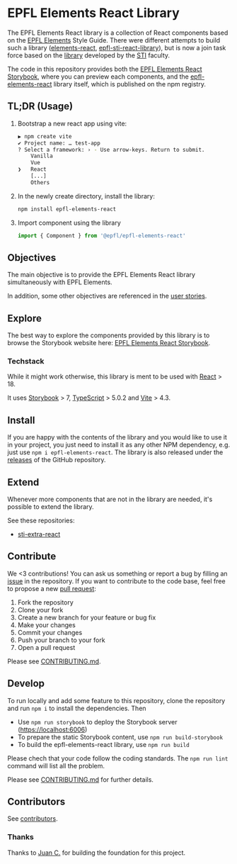 # EPFL Elements React Library

The EPFL Elements React library is a collection of React
components based on the [EPFL Elements] Style Guide. There were
different attempts to build such a library ([elements-react],
[epfl-sti-react-library]), but is now a join task force based on the
[library](https://gitlab.epfl.ch/sti-it/epfl-sti-react-library/) developed by
the [STI] faculty.

The code in this repository provides both the [EPFL Elements React Storybook],
where you can preview each components, and the [epfl-elements-react] library
itself, which is published on the npm registry.

[EPFL Elements]: https://epfl-si.github.io/elements/#/
[elements-react]: https://github.com/epfl-si/elements-react
[epfl-sti-react-library]: https://gitlab.epfl.ch/sti-it/epfl-sti-react-library/

[STI]: https://sti.epfl.ch/it
[EPFL Elements React Storybook]: https://epfl-si.github.io/epfl-elements-react/
[epfl-elements-react]: https://www.npmjs.com/package/epfl-elements-react

## TL;DR (Usage)

1. Bootstrap a new react app using vite:  
    ```sh
    ▶ npm create vite
    ✔ Project name: … test-app
    ? Select a framework: › - Use arrow-keys. Return to submit.
        Vanilla
        Vue
    ❯   React
        [...]
        Others
    ```
1. In the newly create directory, install the library:  
    ```sh
    npm install epfl-elements-react
    ```
1. Import component using the library  
    ```js
    import { Component } from '@epfl/epfl-elements-react'
    ```


## Objectives

The main objective is to provide the EPFL Elements React library simultaneously 
with EPFL Elements.

In addition, some other objectives are referenced in the [user stories].

[user stories]: ./USER_STORIES.md


## Explore

The best way to explore the components provided by this library is to browse
the Storybook website here: [EPFL Elements React Storybook].

### Techstack

While it might work otherwise, this library is ment to be used with [React] > 18.

It uses [Storybook] > 7, [TypeScript] > 5.0.2 and [Vite] > 4.3.

[React]: https://react.dev/
[Storybook]: https://storybook.js.org/
[TypeScript]: https://www.typescriptlang.org/
[Vite]: https://vitejs.dev/


## Install

If you are happy with the contents of the library and you would like to use it
in your project, you just need to install it as any other NPM dependency, e.g.
just use `npm i epfl-elements-react`. The library is also released under the 
[releases] of the GitHub repository.

[releases]: https://github.com/epfl-si/epfl-elements-react/releases


## Extend

Whenever more components that are not in the library are needed, it's possible
to extend the library.

See these repositories:
- [sti-extra-react](https://gitlab.epfl.ch/sti-nodejs/sti-extra-react)


## Contribute

We <3 contributions! You can ask us something or report a bug by filling an 
[issue] in the repository. If you want to contribute to the code base, feel free
to propose a new [pull request]:
  1. Fork the repository
  2. Clone your fork
  3. Create a new branch for your feature or bug fix
  4. Make your changes
  5. Commit your changes
  6. Push your branch to your fork
  7. Open a pull request

Please see [CONTRIBUTING.md](CONTRIBUTING.md).

[issue]: https://github.com/epfl-si/epfl-elements-react/issues
[pull request]: https://docs.github.com/en/pull-requests/collaborating-with-pull-requests/proposing-changes-to-your-work-with-pull-requests/about-pull-requests


## Develop

To run locally and add some feature to this repository, clone the repository and
run `npm i` to install the dependencies. Then

  - Use `npm run storybook` to deploy the Storybook server (<https://localhost:6006>)
  - To prepare the static Storybook content, use `npm run build-storybook`
  - To build the epfl-elements-react library, use `npm run build`

Please chech that your code follow the coding standards. The `npm run lint`
command will list all the problem.

Please see [CONTRIBUTING.md](CONTRIBUTING.md) for further details.


## Contributors

See [contributors](https://github.com/epfl-si/epfl-elements-react/graphs/contributors).

### Thanks

Thanks to [Juan C.](https://github.com/webdacjs) for building the foundation for
this project.
